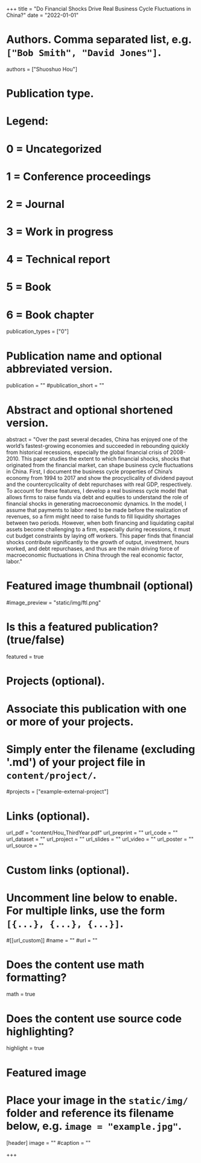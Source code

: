 +++
title = "Do Financial Shocks Drive Real Business Cycle Fluctuations in China?"
date = "2022-01-01"

# Authors. Comma separated list, e.g. `["Bob Smith", "David Jones"]`.

authors = ["Shuoshuo Hou"]

# Publication type.
# Legend:
# 0 = Uncategorized
# 1 = Conference proceedings
# 2 = Journal
# 3 = Work in progress
# 4 = Technical report
# 5 = Book
# 6 = Book chapter
publication_types = ["0"]

# Publication name and optional abbreviated version.
publication = ""
#publication_short = ""

# Abstract and optional shortened version.

abstract = "Over the past several decades, China has enjoyed one of the world’s fastest-growing economies and succeeded in rebounding quickly from historical recessions, especially the global financial crisis of 2008-2010. This paper studies the extent to which financial shocks, shocks that originated from the financial market, can shape business cycle fluctuations in China. First, I document the business cycle properties of China’s economy from 1994 to 2017 and show the procyclicality of dividend payout and the countercyclicality of debt repurchases with real GDP, respectively. To account for these features, I develop a real business cycle model that allows firms to raise funds via debt and equities to understand the role of financial shocks in generating macroeconomic dynamics. In the model, I assume that payments to labor need to be made before the realization of revenues, so a firm might need to raise funds to fill liquidity shortages between two periods. However, when both financing and liquidating capital assets become challenging to a firm, especially during recessions, it must cut budget constraints by laying off workers. This paper finds that financial shocks contribute significantly to the growth of output, investment, hours worked, and debt repurchases, and thus are the main driving force of macroeconomic fluctuations in China through the real economic factor, labor."

# Featured image thumbnail (optional)
#image_preview = "static/img/ftl.png"

# Is this a featured publication? (true/false)
featured = true

# Projects (optional).
#   Associate this publication with one or more of your projects.
#   Simply enter the filename (excluding '.md') of your project file in `content/project/`.
#projects = ["example-external-project"]

# Links (optional).
url_pdf = "content/Hou_ThirdYear.pdf"
url_preprint = ""
url_code = ""
url_dataset = ""
url_project = ""
url_slides = ""
url_video = ""
url_poster = ""
url_source = ""

# Custom links (optional).
#   Uncomment line below to enable. For multiple links, use the form `[{...}, {...}, {...}]`.
#[[url_custom]]
#name = ""
#url = ""

# Does the content use math formatting?
math = true

# Does the content use source code highlighting?
highlight = true
  
# Featured image
# Place your image in the `static/img/` folder and reference its filename below, e.g. `image = "example.jpg"`.
[header]
image = ""
#caption = ""

+++
 

